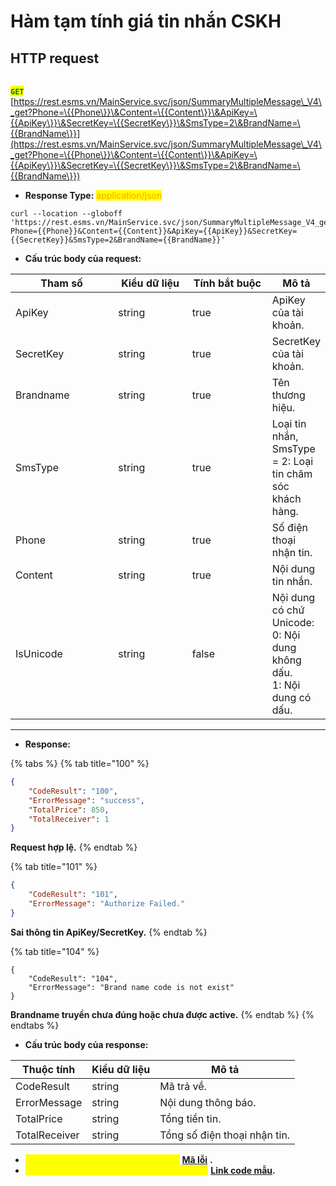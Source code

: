 # Hàm tạm tính giá tin nhắn CSKH

## HTTP request

\
<mark style="color:green;">**`GET`**</mark> [https://rest.esms.vn/MainService.svc/json/SummaryMultipleMessage\_V4\_get?Phone=\{{Phone\}}\&Content=\{{Content\}}\&ApiKey=\{{ApiKey\}}\&SecretKey=\{{SecretKey\}}\&SmsType=2\&BrandName=\{{BrandName\}}](https://rest.esms.vn/MainService.svc/json/SummaryMultipleMessage\_V4\_get?Phone=\{{Phone\}}\&Content=\{{Content\}}\&ApiKey=\{{ApiKey\}}\&SecretKey=\{{SecretKey\}}\&SmsType=2\&BrandName=\{{BrandName\}})

* **Response Type:** <mark style="color:orange;">application/json</mark>

```
curl --location --globoff 'https://rest.esms.vn/MainService.svc/json/SummaryMultipleMessage_V4_get?Phone={{Phone}}&Content={{Content}}&ApiKey={{ApiKey}}&SecretKey={{SecretKey}}&SmsType=2&BrandName={{BrandName}}'
```

* **Cấu trúc body của request:**

<table><thead><tr><th width="184">Tham số</th><th width="137">Kiểu dữ liệu</th><th width="154" data-type="checkbox">Tính bắt buộc</th><th>Mô tả</th></tr></thead><tbody><tr><td>ApiKey</td><td>string</td><td>true</td><td>ApiKey của tài khoản.</td></tr><tr><td>SecretKey</td><td>string</td><td>true</td><td>SecretKey của tài khoản.</td></tr><tr><td>Brandname</td><td>string</td><td>true</td><td>Tên thương hiệu.</td></tr><tr><td>SmsType</td><td>string</td><td>true</td><td>Loại tin nhắn, SmsType = 2: Loại tin chăm sóc khách hàng.</td></tr><tr><td>Phone</td><td>string</td><td>true</td><td>Số điện thoại nhận tin.</td></tr><tr><td>Content</td><td>string</td><td>true</td><td>Nội dung tin nhắn.</td></tr><tr><td>IsUnicode</td><td>string</td><td>false</td><td>Nội dung có chứ Unicode:<br>0: Nội dung không dấu.<br>1: Nội dung có dấu.</td></tr></tbody></table>

***

* **Response:**

{% tabs %}
{% tab title="100" %}
```json
{
    "CodeResult": "100",
    "ErrorMessage": "success",
    "TotalPrice": 850,
    "TotalReceiver": 1
}
```

**Request hợp lệ.**
{% endtab %}

{% tab title="101" %}
```json
{
    "CodeResult": "101",
    "ErrorMessage": "Authorize Failed."
}
```

**Sai thông tin ApiKey/SecretKey.**
{% endtab %}

{% tab title="104" %}
```
{
    "CodeResult": "104",
    "ErrorMessage": "Brand name code is not exist"
}
```

**Brandname truyền chưa đúng hoặc chưa được active.**
{% endtab %}
{% endtabs %}

* **Cấu trúc body của response:**

| Thuộc tính    | Kiểu dữ liệu | Mô tả                        |
| ------------- | ------------ | ---------------------------- |
|  CodeResult   | string       | Mã trả về.                   |
|  ErrorMessage | string       | Nội dung thông báo.          |
| TotalPrice    | string       | Tổng tiền tin.               |
| TotalReceiver | string       | Tổng số điện thoại nhận tin. |

* _<mark style="color:yellow;">**Thông tin chi tiết mã lỗi xem ở bảng:**</mark>_ [**Mã lỗi**](../bang-ma-loi.md) **.**
* _<mark style="color:yellow;">**Lấy code mẫu các ngôn ngữ trên Postman:**</mark>_ [**Link code mẫu**](https://samplefordevelopers.esms.vn/#b80773ed-fabf-49ee-bb78-c5eefe447d74)**.**
